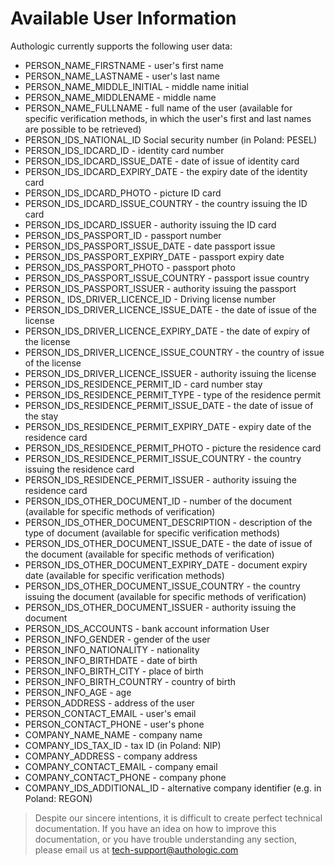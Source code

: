 # Available User Information
Authologic currently supports the following user data:

* PERSON_NAME_FIRSTNAME - user's first name
* PERSON_NAME_LASTNAME - user's last name
* PERSON_NAME_MIDDLE_INITIAL - middle name initial
* PERSON_NAME_MIDDLENAME - middle name
* PERSON_NAME_FULLNAME - full name of the user (available for specific verification methods, in which the user's first and last names are possible to be retrieved)
* PERSON_IDS_NATIONAL_ID Social security number  (in Poland: PESEL)
* PERSON_IDS_IDCARD_ID - identity card number
* PERSON_IDS_IDCARD_ISSUE_DATE - date of issue of identity card
* PERSON_IDS_IDCARD_EXPIRY_DATE - the expiry date of the identity card
* PERSON_IDS_IDCARD_PHOTO - picture ID card
* PERSON_IDS_IDCARD_ISSUE_COUNTRY - the country issuing the ID card
* PERSON_IDS_IDCARD_ISSUER - authority issuing the ID card
* PERSON_IDS_PASSPORT_ID - passport number
* PERSON_IDS_PASSPORT_ISSUE_DATE - date passport issue
* PERSON_IDS_PASSPORT_EXPIRY_DATE - passport expiry date
* PERSON_IDS_PASSPORT_PHOTO - passport photo
* PERSON_IDS_PASSPORT_ISSUE_COUNTRY - passport issue country
* PERSON_IDS_PASSPORT_ISSUER - authority issuing the passport
* PERSON_ IDS_DRIVER_LICENCE_ID - Driving license number
* PERSON_IDS_DRIVER_LICENCE_ISSUE_DATE - the date of issue of the license
* PERSON_IDS_DRIVER_LICENCE_EXPIRY_DATE - the date of expiry of the license
* PERSON_IDS_DRIVER_LICENCE_ISSUE_COUNTRY - the country of issue of the license
* PERSON_IDS_DRIVER_LICENCE_ISSUER - authority issuing the license
* PERSON_IDS_RESIDENCE_PERMIT_ID - card number stay
* PERSON_IDS_RESIDENCE_PERMIT_TYPE - type of the residence permit
* PERSON_IDS_RESIDENCE_PERMIT_ISSUE_DATE - the date of issue of the stay
* PERSON_IDS_RESIDENCE_PERMIT_EXPIRY_DATE - expiry date of the residence card
* PERSON_IDS_RESIDENCE_PERMIT_PHOTO - picture the residence card
* PERSON_IDS_RESIDENCE_PERMIT_ISSUE_COUNTRY - the country issuing the residence card
* PERSON_IDS_RESIDENCE_PERMIT_ISSUER - authority issuing the residence card
* PERSON_IDS_OTHER_DOCUMENT_ID - number of the document (available for specific methods of verification)
* PERSON_IDS_OTHER_DOCUMENT_DESCRIPTION - description of the type of document (available for specific verification methods)
* PERSON_IDS_OTHER_DOCUMENT_ISSUE_DATE - the date of issue of the document (available for specific methods of verification)
* PERSON_IDS_OTHER_DOCUMENT_EXPIRY_DATE - document expiry date (available for specific verification methods)
* PERSON_IDS_OTHER_DOCUMENT_ISSUE_COUNTRY - the country issuing the document (available for specific methods of verification)
* PERSON_IDS_OTHER_DOCUMENT_ISSUER - authority issuing the document
* PERSON_IDS_ACCOUNTS - bank account information User
* PERSON_INFO_GENDER - gender of the user
* PERSON_INFO_NATIONALITY - nationality
* PERSON_INFO_BIRTHDATE - date of birth
* PERSON_INFO_BIRTH_CITY - place of birth
* PERSON_INFO_BIRTH_COUNTRY - country of birth
* PERSON_INFO_AGE - age
* PERSON_ADDRESS - address of the user
* PERSON_CONTACT_EMAIL - user's email
* PERSON_CONTACT_PHONE - user's phone
* COMPANY_NAME_NAME - company name
* COMPANY_IDS_TAX_ID - tax ID (in Poland: NIP)
* COMPANY_ADDRESS - company address
* COMPANY_CONTACT_EMAIL - company email
* COMPANY_CONTACT_PHONE - company phone
* COMPANY_IDS_ADDITIONAL_ID - alternative company identifier (e.g. in Poland: REGON)

<!-- theme: info -->
>
> Despite our sincere intentions, it is difficult to create perfect technical documentation.
> If you have an idea on how to improve this documentation, or you have trouble understanding any section,
> please email us at tech-support@authologic.com
